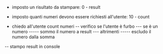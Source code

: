 - imposto un risultato da stampare: 0 - result
- imposto quanti numeri devono essere richiesti all'utente: 10 - count

- chiedo all'utente count numeri
  -- verifico se l'utente è furbo
  --- se è un numero
  ----- sommo il numero a result
  --- altrimenti
  ----- escludo il numero dalla somma

-- stampo result in console
